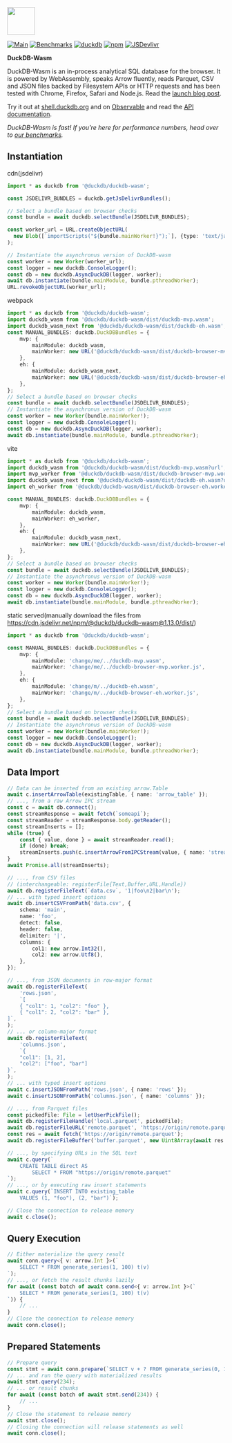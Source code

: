 <img src="https://cdn.jsdelivr.net/npm/@duckdb/duckdb-wasm@latest/dist/img/duckdb_wasm.svg" height="64">

[![Main](https://github.com/duckdb/duckdb-wasm/actions/workflows/main.yml/badge.svg)](https://github.com/duckdb/duckdb-wasm/actions/workflows/main.yml)
[![Benchmarks](https://github.com/duckdb/duckdb-wasm/actions/workflows/benchmarks.yml/badge.svg)](https://github.com/duckdb/duckdb-wasm/actions/workflows/benchmarks.yml)
[![duckdb](https://cdn.jsdelivr.net/npm/@duckdb/duckdb-wasm@latest/dist/img/duckdb_version_badge.svg)](https://github.com/duckdb/duckdb)
[![npm](https://img.shields.io/npm/v/@duckdb/duckdb-wasm?logo=npm)](https://www.npmjs.com/package/@duckdb/duckdb-wasm/v/latest)
[![JSDevlivr](https://data.jsdelivr.com/v1/package/npm/@duckdb/duckdb-wasm/badge?style=rounded)](https://www.jsdelivr.com/package/npm/@duckdb/duckdb-wasm)

**DuckDB-Wasm**

DuckDB-Wasm is an in-process analytical SQL database for the browser. It is powered by WebAssembly, speaks Arrow fluently, reads Parquet, CSV and JSON files backed by Filesystem APIs or HTTP requests and has been tested with Chrome, Firefox, Safari and Node.js. Read the [launch blog post](https://duckdb.org/2021/10/29/duckdb-wasm.html).

Try it out at [shell.duckdb.org](https://shell.duckdb.org) and on [Observable](https://observablehq.com/@cmudig/duckdb) and read the [API documentation](https://shell.duckdb.org/docs/modules/index.html).

_DuckDB-Wasm is fast! If you're here for performance numbers, head over to [our benchmarks](https://shell.duckdb.org/versus)._

## Instantiation
cdn(jsdelivr)  
```ts
import * as duckdb from '@duckdb/duckdb-wasm';

const JSDELIVR_BUNDLES = duckdb.getJsDelivrBundles();

// Select a bundle based on browser checks
const bundle = await duckdb.selectBundle(JSDELIVR_BUNDLES);

const worker_url = URL.createObjectURL(
  new Blob([`importScripts("${bundle.mainWorker!}");`], {type: 'text/javascript'})
);

// Instantiate the asynchronus version of DuckDB-wasm
const worker = new Worker(worker_url);
const logger = new duckdb.ConsoleLogger();
const db = new duckdb.AsyncDuckDB(logger, worker);
await db.instantiate(bundle.mainModule, bundle.pthreadWorker);
URL.revokeObjectURL(worker_url);
```

webpack  
```ts
import * as duckdb from '@duckdb/duckdb-wasm';
import duckdb_wasm from '@duckdb/duckdb-wasm/dist/duckdb-mvp.wasm';
import duckdb_wasm_next from '@duckdb/duckdb-wasm/dist/duckdb-eh.wasm';
const MANUAL_BUNDLES: duckdb.DuckDBBundles = {
    mvp: {
        mainModule: duckdb_wasm,
        mainWorker: new URL('@duckdb/duckdb-wasm/dist/duckdb-browser-mvp.worker.js', import.meta.url).toString(),
    },
    eh: {
        mainModule: duckdb_wasm_next,
        mainWorker: new URL('@duckdb/duckdb-wasm/dist/duckdb-browser-eh.worker.js', import.meta.url).toString(),
    },
};
// Select a bundle based on browser checks
const bundle = await duckdb.selectBundle(JSDELIVR_BUNDLES);
// Instantiate the asynchronus version of DuckDB-wasm
const worker = new Worker(bundle.mainWorker!);
const logger = new duckdb.ConsoleLogger();
const db = new duckdb.AsyncDuckDB(logger, worker);
await db.instantiate(bundle.mainModule, bundle.pthreadWorker);
```
vite  
```ts
import * as duckdb from '@duckdb/duckdb-wasm';
import duckdb_wasm from '@duckdb/duckdb-wasm/dist/duckdb-mvp.wasm?url';
import mvp_worker from '@duckdb/duckdb-wasm/dist/duckdb-browser-mvp.worker.js?url';
import duckdb_wasm_next from '@duckdb/duckdb-wasm/dist/duckdb-eh.wasm?url';
import eh_worker from '@duckdb/duckdb-wasm/dist/duckdb-browser-eh.worker.js?url';

const MANUAL_BUNDLES: duckdb.DuckDBBundles = {
    mvp: {
        mainModule: duckdb_wasm,
        mainWorker: eh_worker,
    },
    eh: {
        mainModule: duckdb_wasm_next,
        mainWorker: new URL('@duckdb/duckdb-wasm/dist/duckdb-browser-eh.worker.js', import.meta.url).toString(),
    },
};
// Select a bundle based on browser checks
const bundle = await duckdb.selectBundle(JSDELIVR_BUNDLES);
// Instantiate the asynchronus version of DuckDB-wasm
const worker = new Worker(bundle.mainWorker!);
const logger = new duckdb.ConsoleLogger();
const db = new duckdb.AsyncDuckDB(logger, worker);
await db.instantiate(bundle.mainModule, bundle.pthreadWorker);
```
static served(manually download the files from https://cdn.jsdelivr.net/npm/@duckdb/duckdb-wasm@1.13.0/dist/)  
```ts
import * as duckdb from '@duckdb/duckdb-wasm';

const MANUAL_BUNDLES: duckdb.DuckDBBundles = {
    mvp: {
        mainModule: 'change/me/../duckdb-mvp.wasm',
        mainWorker: 'change/me/../duckdb-browser-mvp.worker.js',
    },
    eh: {
        mainModule: 'change/m/../duckdb-eh.wasm',
        mainWorker: 'change/m/../duckdb-browser-eh.worker.js',
    },
};
// Select a bundle based on browser checks
const bundle = await duckdb.selectBundle(JSDELIVR_BUNDLES);
// Instantiate the asynchronus version of DuckDB-wasm
const worker = new Worker(bundle.mainWorker!);
const logger = new duckdb.ConsoleLogger();
const db = new duckdb.AsyncDuckDB(logger, worker);
await db.instantiate(bundle.mainModule, bundle.pthreadWorker);
```  

## Data Import

```ts
// Data can be inserted from an existing arrow.Table
await c.insertArrowTable(existingTable, { name: 'arrow_table' });
// ..., from a raw Arrow IPC stream
const c = await db.connect();
const streamResponse = await fetch(`someapi`);
const streamReader = streamResponse.body.getReader();
const streamInserts = [];
while (true) {
    const { value, done } = await streamReader.read();
    if (done) break;
    streamInserts.push(c.insertArrowFromIPCStream(value, { name: 'streamed' }));
}
await Promise.all(streamInserts);

// ..., from CSV files
// (interchangeable: registerFile{Text,Buffer,URL,Handle})
await db.registerFileText(`data.csv`, '1|foo\n2|bar\n');
// ... with typed insert options
await db.insertCSVFromPath('data.csv', {
    schema: 'main',
    name: 'foo',
    detect: false,
    header: false,
    delimiter: '|',
    columns: {
        col1: new arrow.Int32(),
        col2: new arrow.Utf8(),
    },
});

// ..., from JSON documents in row-major format
await db.registerFileText(
    'rows.json',
    `[
    { "col1": 1, "col2": "foo" },
    { "col1": 2, "col2": "bar" },
]`,
);
// ... or column-major format
await db.registerFileText(
    'columns.json',
    `{
    "col1": [1, 2],
    "col2": ["foo", "bar"]
}`,
);
// ... with typed insert options
await c.insertJSONFromPath('rows.json', { name: 'rows' });
await c.insertJSONFromPath('columns.json', { name: 'columns' });

// ..., from Parquet files
const pickedFile: File = letUserPickFile();
await db.registerFileHandle('local.parquet', pickedFile);
await db.registerFileURL('remote.parquet', 'https://origin/remote.parquet');
const res = await fetch('https://origin/remote.parquet');
await db.registerFileBuffer('buffer.parquet', new Uint8Array(await res.arrayBuffer()));

// ..., by specifying URLs in the SQL text
await c.query(`
    CREATE TABLE direct AS
        SELECT * FROM "https://origin/remote.parquet"
`);
// ..., or by executing raw insert statements
await c.query(`INSERT INTO existing_table
    VALUES (1, "foo"), (2, "bar")`);

// Close the connection to release memory
await c.close();
```

## Query Execution

```ts
// Either materialize the query result
await conn.query<{ v: arrow.Int }>(`
    SELECT * FROM generate_series(1, 100) t(v)
`);
// ..., or fetch the result chunks lazily
for await (const batch of await conn.send<{ v: arrow.Int }>(`
    SELECT * FROM generate_series(1, 100) t(v)
`)) {
    // ...
}
// Close the connection to release memory
await conn.close();
```

## Prepared Statements

```ts
// Prepare query
const stmt = await conn.prepare(`SELECT v + ? FROM generate_series(0, 10000) as t(v);`);
// ... and run the query with materialized results
await stmt.query(234);
// ... or result chunks
for await (const batch of await stmt.send(234)) {
    // ...
}
// Close the statement to release memory
await stmt.close();
// Closing the connection will release statements as well
await conn.close();
```
